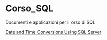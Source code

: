 # Corso_SQL

Documenti e applicazioni per il orso di SQL







[Date and Time Conversions Using SQL Server](https://www.mssqltips.com/sqlservertip/1145/date-and-time-conversions-using-sql-server/)
